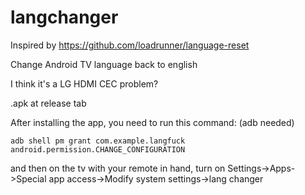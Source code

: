 # langchanger

Inspired by https://github.com/loadrunner/language-reset

Change Android TV language back to english

I think it's a LG HDMI CEC problem?

.apk at release tab

After installing the app, you need to run this command: (adb needed)

`adb shell pm grant com.example.langfuck android.permission.CHANGE_CONFIGURATION`

and then on the tv with your remote in hand, turn on Settings->Apps->Special app access->Modify system settings->lang changer
